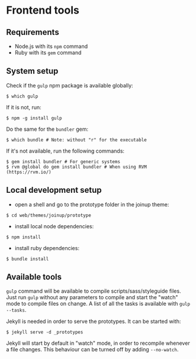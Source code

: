 # Frontend tools

## Requirements

* Node.js with its `npm` command
* Ruby with its `gem` command

## System setup

Check if the `gulp` npm package is available globally:
```Shell
$ which gulp
```
If it is not, run:
```Shell
$ npm -g install gulp
```

Do the same for the `bundler` gem:
```Shell
$ which bundle # Note: without "r" for the executable
```
If it's not available, run the following commands:
```Shell
$ gem install bundler # For generic systems
$ rvm @global do gem install bundler # When using RVM (https://rvm.io/)
```

## Local development setup

* open a shell and go to the prototype folder in the joinup theme:
```Shell
$ cd web/themes/joinup/prototype
```
* install local node dependencies:
```Shell
$ npm install
```
* install ruby dependencies:
```Shell
$ bundle install
```

## Available tools

`gulp` command will be available to compile scripts/sass/styleguide files.
Just run `gulp` without any parameters to compile and start the "watch" mode to compile files on change.
A list of all the tasks is available with `gulp --tasks`.

Jekyll is needed in order to serve the prototypes. It can be started with:
```Shell
$ jekyll serve -d _prototypes
```
Jekyll will start by default in "watch" mode, in order to recompile whenever a file changes.
This behaviour can be turned off by adding `--no-watch`.
